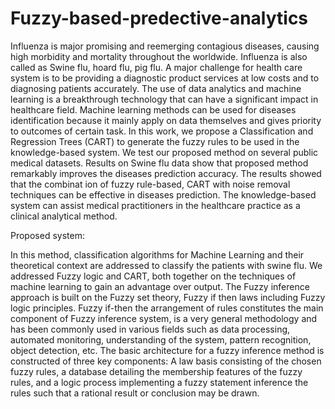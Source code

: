 # Fuzzy-based-predective-analytics


Influenza is major promising and reemerging contagious diseases, causing high morbidity
and mortality throughout the worldwide. Influenza is also called as Swine flu, hoard flu,
pig flu. A major challenge for health care system is to be providing a diagnostic product
services at low costs and to diagnosing patients accurately. The use of data analytics and
machine learning is a breakthrough technology that can have a significant impact in
healthcare field. Machine learning methods can be used for diseases identification because
it mainly apply on data themselves and gives priority to outcomes of certain task. In this
work, we propose a Classification and Regression Trees (CART) to generate the fuzzy
rules to be used in the knowledge-based system. We test our proposed method on several
public medical datasets. Results on Swine flu data show that proposed method remarkably
improves the diseases prediction accuracy. The results showed that the combinat ion of
fuzzy rule-based, CART with noise removal techniques can be effective in diseases
prediction. The knowledge-based system can assist medical practitioners in the healthcare
practice as a clinical analytical method.

Proposed system: 

In this method, classification algorithms for Machine Learning and their theoretical
context are addressed to classify the patients with swine flu. We addressed Fuzzy logic and
CART, both together on the techniques of machine learning to gain an advantage over output.
The Fuzzy inference approach is built on the Fuzzy set theory, Fuzzy if then laws including
Fuzzy logic principles. Fuzzy if-then the arrangement of rules constitutes the main component
of Fuzzy inference system, is a very general methodology and has been commonly used in
various fields such as data processing, automated monitoring, understanding of the system,
pattern recognition, object detection, etc. The basic architecture for a fuzzy inference method
is constructed of three key components: A law basis consisting of the chosen fuzzy rules, a
database detailing the membership features of the fuzzy rules, and a logic process
implementing a fuzzy statement inference the rules such that a rational result or conclusion
may be drawn.
